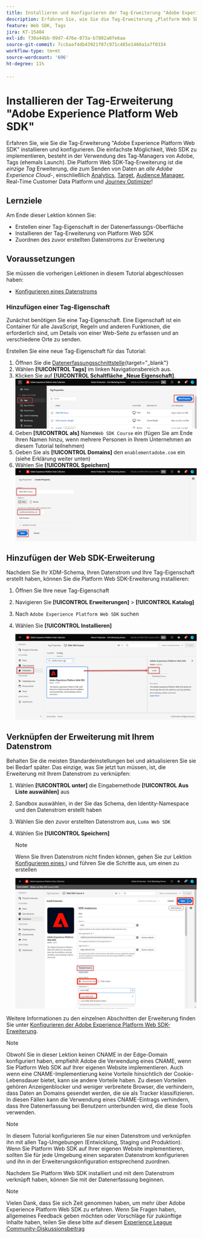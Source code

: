 ```yaml
---
title: Installieren und Konfigurieren der Tag-Erweiterung "Adobe Experience Platform Web SDK"
description: Erfahren Sie, wie Sie die Tag-Erweiterung „Platform Web SDK" in der Datenerfassungsoberfläche installieren und konfigurieren. Diese Lektion ist Teil des Tutorials „Implementieren von Adobe Experience Cloud mit Web SDK“.
feature: Web SDK, Tags
jira: KT-15404
exl-id: f30a44bb-99d7-476e-873a-b7802a0fe6aa
source-git-commit: 7ccbaaf4db43921f07c971c485e1460a1a7f0334
workflow-type: tm+mt
source-wordcount: '606'
ht-degree: 11%

---
```


# Installieren der Tag-Erweiterung &quot;Adobe Experience Platform Web SDK&quot;

Erfahren Sie, wie Sie die Tag-Erweiterung &quot;Adobe Experience Platform Web SDK&quot; installieren und konfigurieren. Die einfachste Möglichkeit, Web SDK zu implementieren, besteht in der Verwendung des Tag-Managers von Adobe, Tags (ehemals Launch). Die Platform Web SDK-Tag-Erweiterung ist die _einzige Tag_ Erweiterung, die zum Senden von Daten an _alle Adobe Experience Cloud-_, einschließlich [Analytics](setup-analytics.md), [Target](setup-target.md), [Audience Manager](setup-audience-manager.md), Real-Time Customer Data Platform und [Journey Optimizer](setup-web-channel.md)!

## Lernziele

Am Ende dieser Lektion können Sie:

* Erstellen einer Tag-Eigenschaft in der Datenerfassungs-Oberfläche
* Installieren der Tag-Erweiterung von Platform Web SDK
* Zuordnen des zuvor erstellten Datenstroms zur Erweiterung

## Voraussetzungen

Sie müssen die vorherigen Lektionen in diesem Tutorial abgeschlossen haben:

* [Konfigurieren eines Datenstroms](configure-datastream.md)

### Hinzufügen einer Tag-Eigenschaft

Zunächst benötigen Sie eine Tag-Eigenschaft. Eine Eigenschaft ist ein Container für alle JavaScript, Regeln und anderen Funktionen, die erforderlich sind, um Details von einer Web-Seite zu erfassen und an verschiedene Orte zu senden.

Erstellen Sie eine neue Tag-Eigenschaft für das Tutorial:

1. Öffnen Sie die [Datenerfassungsschnittstelle](https://experience.adobe.com/data-collection/){target="_blank"}
1. Wählen **[!UICONTROL Tags]** im linken Navigationsbereich aus.
1. Klicken Sie auf **[!UICONTROL Schaltfläche „Neue Eigenschaft]**.
   ![Neue Eigenschaft hinzufügen](assets/websdk-property-addNewProperty.png)
1. Geben **[!UICONTROL als]** Name`Web SDK Course` ein (fügen Sie am Ende Ihren Namen hinzu, wenn mehrere Personen in Ihrem Unternehmen an diesem Tutorial teilnehmen)
1. Geben Sie als **[!UICONTROL Domains]** den `enablementadobe.com` ein (siehe Erklärung weiter unten)
1. Wählen Sie **[!UICONTROL Speichern]**
   ![Eigenschaftsdetails](assets/websdk-property-propertyDetails.png)

## Hinzufügen der Web SDK-Erweiterung

Nachdem Sie Ihr XDM-Schema, Ihren Datenstrom und Ihre Tag-Eigenschaft erstellt haben, können Sie die Platform Web SDK-Erweiterung installieren:

1. Öffnen Sie Ihre neue Tag-Eigenschaft
1. Navigieren Sie **[!UICONTROL Erweiterungen]** > **[!UICONTROL Katalog]**
1. Nach `Adobe Experience Platform Web SDK` suchen
1. Wählen Sie **[!UICONTROL Installieren]**

   ![Installieren der Web SDK-Erweiterung](assets/extension-platform-web-sdk.png)


## Verknüpfen der Erweiterung mit Ihrem Datenstrom

Behalten Sie die meisten Standardeinstellungen bei und aktualisieren Sie sie bei Bedarf später. Das einzige, was Sie jetzt tun müssen, ist, die Erweiterung mit Ihrem Datenstrom zu verknüpfen:

1. Wählen **[!UICONTROL unter]** die Eingabemethode **[!UICONTROL Aus Liste auswählen]** aus
1. Sandbox auswählen, in der Sie das Schema, den Identity-Namespace und den Datenstrom erstellt haben
1. Wählen Sie den zuvor erstellten Datenstrom aus, `Luma Web SDK`
1. Wählen Sie **[!UICONTROL Speichern]**

   >[!NOTE]
   >
   > Wenn Sie Ihren Datenstrom nicht finden können, gehen Sie zur Lektion [Konfigurieren eines ](configure-datastream.md)) und führen Sie die Schritte aus, um einen zu erstellen

   ![Datenstromauswahl](assets/extension-luma-web-sdk-datastream-extension.png)

Weitere Informationen zu den einzelnen Abschnitten der Erweiterung finden Sie unter [Konfigurieren der Adobe Experience Platform Web SDK-Erweiterung](https://experienceleague.adobe.com/de/docs/experience-platform/tags/extensions/client/web-sdk/web-sdk-extension-configuration).

>[!NOTE]
>
>Obwohl Sie in dieser Lektion keinen CNAME in der Edge-Domain  konfiguriert haben, empfiehlt Adobe die Verwendung eines CNAME, wenn Sie Platform Web SDK auf Ihrer eigenen Website implementieren. Auch wenn eine CNAME-Implementierung keine Vorteile hinsichtlich der Cookie-Lebensdauer bietet, kann sie andere Vorteile haben. Zu diesen Vorteilen gehören Anzeigenblocker und weniger verbreitete Browser, die verhindern, dass Daten an Domains gesendet werden, die sie als Tracker klassifizieren. In diesen Fällen kann die Verwendung eines CNAME-Eintrags verhindern, dass Ihre Datenerfassung bei Benutzern unterbunden wird, die diese Tools verwenden.

>[!NOTE]
>
>In diesem Tutorial konfigurieren Sie nur einen Datenstrom und verknüpfen ihn mit allen Tag-Umgebungen (Entwicklung, Staging und Produktion). Wenn Sie Platform Web SDK auf Ihrer eigenen Website implementieren, sollten Sie für jede Umgebung einen separaten Datenstrom konfigurieren und ihn in der Erweiterungskonfiguration entsprechend zuordnen.

Nachdem Sie Platform Web SDK installiert und mit dem Datenstrom verknüpft haben, können Sie mit der Datenerfassung beginnen.

>[!NOTE]
>
>Vielen Dank, dass Sie sich Zeit genommen haben, um mehr über Adobe Experience Platform Web SDK zu erfahren. Wenn Sie Fragen haben, allgemeines Feedback geben möchten oder Vorschläge für zukünftige Inhalte haben, teilen Sie diese bitte auf diesem [Experience League Community-Diskussionsbeitrag](https://experienceleaguecommunities.adobe.com/t5/adobe-experience-platform-data/tutorial-discussion-implement-adobe-experience-cloud-with-web/td-p/444996?profile.language=de)
